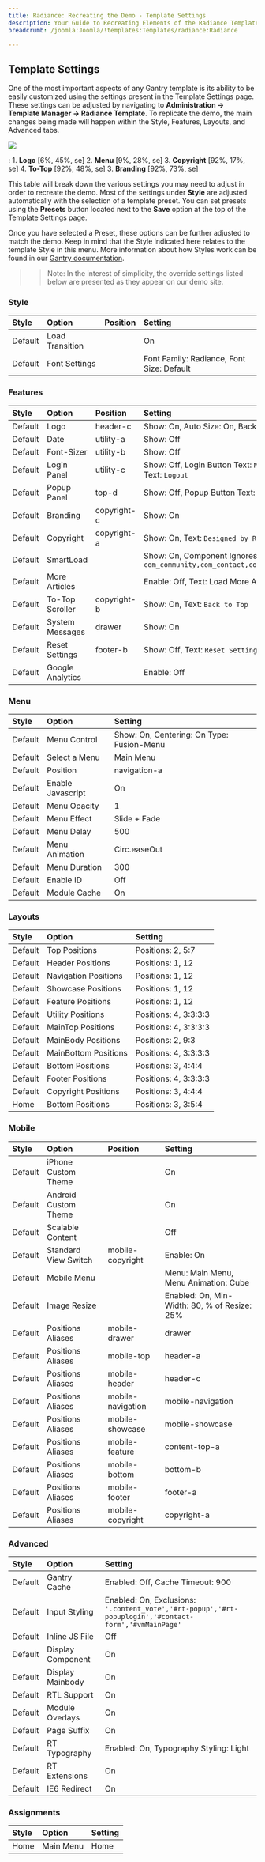 ```yaml
---
title: Radiance: Recreating the Demo - Template Settings
description: Your Guide to Recreating Elements of the Radiance Template for Joomla
breadcrumb: /joomla:Joomla/!templates:Templates/radiance:Radiance

---
```


Template Settings
-----
One of the most important aspects of any Gantry template is its ability to be easily customized using the settings present in the Template Settings page. These settings can be adjusted by navigating to **Administration -> Template Manager -> Radiance Template**. To replicate the demo, the main changes being made will happen within the Style, Features, Layouts, and Advanced tabs. 

![][Radiance2]

:   1. **Logo** [6%, 45%, se]
    2. **Menu** [9%, 28%, se]
    3. **Copyright** [92%, 17%, se]
    4. **To-Top** [92%, 48%, se]
    3. **Branding** [92%, 73%, se]

This table will break down the various settings you may need to adjust in order to recreate the demo. Most of the settings under **Style** are adjusted automatically with the selection of a template preset. You can set presets using the **Presets** button located next to the **Save** option at the top of the Template Settings page.

Once you have selected a Preset, these options can be further adjusted to match the demo. Keep in mind that the Style indicated here relates to the template Style in this menu. More information about how Styles work can be found in our [Gantry documentation][Style].

>> Note: In the interest of simplicity, the override settings listed below are presented as they appear on our demo site.

### Style

| Style   | Option          | Position | Setting                                    |  
| :------ | :-------------- | :------- | :----------------------------------------- |  
| Default | Load Transition |          | On                                         |   
| Default | Font Settings   |          | Font Family: Radiance, Font Size: Default  |  

### Features

| Style   | Option           | Position     | Setting                                                                                 |  
| :------ | :--------------- | :----------- | :-------------------------------------------------------------------------------------- |  
| Default | Logo             | header-c     | Show: On, Auto Size: On, Background: Dark                                               |  
| Default | Date             | utility-a    | Show: Off                                                                               |  
| Default | Font-Sizer       | utility-b    | Show: Off                                                                               |  
| Default | Login Panel      | utility-c    | Show: Off, Login Button Text: `Member Login`, Logout Button Text: `Logout`              |  
| Default | Popup Panel      | top-d        | Show: Off, Popup Button Text: `Popup Module`                                            |  
| Default | Branding         | copyright-c  | Show: On                                                                                |  
| Default | Copyright        | copyright-a  | Show: On, Text: `Designed by RocketTheme`                                               |  
| Default | SmartLoad        |              | Show: On, Component Ignores: `com_community,com_contact,com_k2,com_tienda,com_weblinks` |  
| Default | More Articles    |              | Enable: Off, Text: Load More Articles, Hide Pagination: On                              |  
| Default | To-Top Scroller  | copyright-b  | Show: On, Text: `Back to Top`                                                           |  
| Default | System Messages  | drawer       | Show: On                                                                                |  
| Default | Reset Settings   | footer-b     | Show: Off, Text: `Reset Settings`                                                       |  
| Default | Google Analytics |              | Enable: Off                                                                             |   

### Menu

| Style   | Option                  | Setting                                    |  
| :------ | :---------------------- | :----------------------------------------- |  
| Default | Menu Control            | Show: On, Centering: On Type: Fusion-Menu  |  
| Default | Select a Menu           | Main Menu                                  |  
| Default | Position                | navigation-a                               |
| Default | Enable Javascript       | On                                         |  
| Default | Menu Opacity            | 1                                          |  
| Default | Menu Effect             | Slide + Fade                               |  
| Default | Menu Delay              | 500                                        |  
| Default | Menu Animation          | Circ.easeOut                               |  
| Default | Menu Duration           | 300                                        |  
| Default | Enable ID               | Off                                        |  
| Default | Module Cache            | On                                         |  

### Layouts

| Style   | Option               | Setting               |  
| :------ | :------------------- | :-------------------- |  
| Default | Top Positions        | Positions: 2, 5:7     |  
| Default | Header Positions     | Positions: 1, 12      |  
| Default | Navigation Positions | Positions: 1, 12      |  
| Default | Showcase Positions   | Positions: 1, 12      |  
| Default | Feature Positions    | Positions: 1, 12      |  
| Default | Utility Positions    | Positions: 4, 3:3:3:3 |  
| Default | MainTop Positions    | Positions: 4, 3:3:3:3 |  
| Default | MainBody Positions   | Positions: 2, 9:3     |  
| Default | MainBottom Positions | Positions: 4, 3:3:3:3 |  
| Default | Bottom Positions     | Positions: 3, 4:4:4   |  
| Default | Footer Positions     | Positions: 4, 3:3:3:3 |  
| Default | Copyright Positions  | Positions: 3, 4:4:4   |  
| Home    | Bottom Positions     | Positions: 3, 3:5:4   |  

### Mobile

| Style   | Option               | Position          | Setting                                      |  
| :------ | :------------------- | :---------------- | :------------------------------------------- |  
| Default | iPhone Custom Theme  |                   | On                                           |  
| Default | Android Custom Theme |                   | On                                           |  
| Default | Scalable Content     |                   | Off                                          |  
| Default | Standard View Switch | mobile-copyright  | Enable: On                                   |  
| Default | Mobile Menu          |                   | Menu: Main Menu, Menu Animation: Cube        |  
| Default | Image Resize         |                   | Enabled: On, Min-Width: 80, % of Resize: 25% |  
| Default | Positions Aliases    | mobile-drawer     | drawer                                       |  
| Default | Positions Aliases    | mobile-top        | header-a                                     |  
| Default | Positions Aliases    | mobile-header     | header-c                                     |  
| Default | Positions Aliases    | mobile-navigation | mobile-navigation                            |  
| Default | Positions Aliases    | mobile-showcase   | mobile-showcase                              |  
| Default | Positions Aliases    | mobile-feature    | content-top-a                                |  
| Default | Positions Aliases    | mobile-bottom     | bottom-b                                     |  
| Default | Positions Aliases    | mobile-footer     | footer-a                                     |  
| Default | Positions Aliases    | mobile-copyright  | copyright-a                                  |   

### Advanced

| Style   | Option            | Setting                                                                                               |  
| :------ | :---------------- | :---------------------------------------------------------------------------------------------------- |  
| Default | Gantry Cache      | Enabled: Off, Cache Timeout: 900                                                                      |  
| Default | Input Styling     | Enabled: On, Exclusions: `'.content_vote','#rt-popup','#rt-popuplogin','#contact-form','#vmMainPage'` |  
| Default | Inline JS File    | Off                                                                                                   |  
| Default | Display Component | On                                                                                                    |  
| Default | Display Mainbody  | On                                                                                                    |  
| Default | RTL Support       | On                                                                                                    |  
| Default | Module Overlays   | On                                                                                                    |  
| Default | Page Suffix       | On                                                                                                    |  
| Default | RT Typography     | Enabled: On, Typography Styling: Light                                                                |  
| Default | RT Extensions     | On                                                                                                    |  
| Default | IE6 Redirect      | On                                                                                                    |  

### Assignments

| Style | Option    | Setting |  
| :---- | :-------- | :------ |  
| Home  | Main Menu | Home    |  

[demo25]: assets/radiance.jpg
[menu]: ../../start/menu.md
[Style]: http://www.gantry-framework.org/documentation/joomla/configure
[Radiance2]: assets/Radiance2.jpeg